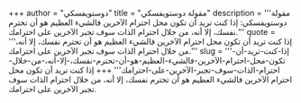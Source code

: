 +++
author = "دوستويفسكي"
title = "مقولة دوستويفسكي"
description = '''مقولة دوستويفسكي: إذا كنت تريد أن تكون محل احترام الآخرين فالشيء العظيم هو أن تحترم نفسك، إلا أنه، من خلال احترام الذات سوف تجبر الآخرين على احترامك.'''
quote = '''إذا كنت تريد أن تكون محل احترام الآخرين فالشيء العظيم هو أن تحترم نفسك، إلا أنه، من خلال احترام الذات سوف تجبر الآخرين على احترامك.'''
slug = '''إذا-كنت-تريد-أن-تكون-محل-احترام-الآخرين-فالشيء-العظيم-هو-أن-تحترم-نفسك،-إلا-أنه،-من-خلال-احترام-الذات-سوف-تجبر-الآخرين-على-احترامك'''
+++
إذا كنت تريد أن تكون محل احترام الآخرين فالشيء العظيم هو أن تحترم نفسك، إلا أنه، من خلال احترام الذات سوف تجبر الآخرين على احترامك.
